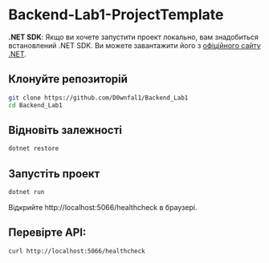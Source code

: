 # Backend-Lab1-ProjectTemplate
**.NET SDK**: Якщо ви хочете запустити проект локально, вам знадобиться встановлений .NET SDK. Ви можете завантажити його з [офіційного сайту .NET](https://dotnet.microsoft.com/download).
## Клонуйте репозиторій
```sh
git clone https://github.com/D0wnfal1/Backend_Lab1
cd Backend_Lab1
```
## Відновіть залежності
```sh
dotnet restore
```
## Запустіть проект
```sh
dotnet run
```
Відкрийте http://localhost:5066/healthcheck в браузері.
## Перевірте API:
```sh
curl http://localhost:5066/healthcheck
```
